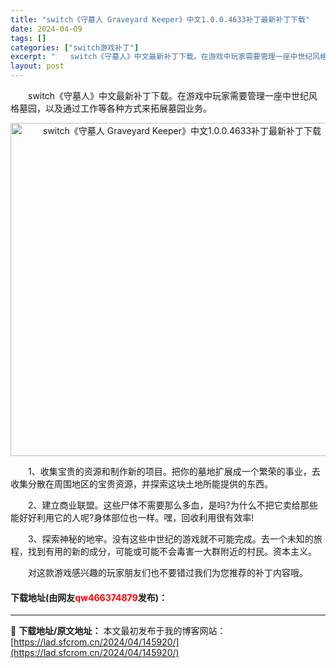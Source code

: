```yaml
---
title: "switch《守墓人 Graveyard Keeper》中文1.0.0.4633补丁最新补丁下载"
date: 2024-04-09
tags: []
categories: ["switch游戏补丁"]
excerpt: "　　switch《守墓人》中文最新补丁下载。在游戏中玩家需要管理一座中世纪风格墓园，以及通过工作等各种方式来拓展墓园业务。 　　1、收集宝贵的资源和制作新的项目。把你的墓地扩展成一个繁荣的事业，去收集分散在周围地区的宝贵资源，并探索这块土地所能提供的东西。 　　2、建立商业联盟。这些尸体不需要那么多&hellip;"
layout: post
---
```


 <p>　　switch《守墓人》中文最新补丁下载。在游戏中玩家需要管理一座中世纪风格墓园，以及通过工作等各种方式来拓展墓园业务。</p> <p align="center"><img align="" border="0" src="https://lad.sfcrom.cn/wp-content/uploads/2024/04/20240409_6615353a9d015.webp" width="533" alt="switch《守墓人 Graveyard Keeper》中文1.0.0.4633补丁最新补丁下载" /></p> <p>　　1、收集宝贵的资源和制作新的项目。把你的墓地扩展成一个繁荣的事业，去收集分散在周围地区的宝贵资源，并探索这块土地所能提供的东西。</p> <p>　　2、建立商业联盟。这些尸体不需要那么多血，是吗?为什么不把它卖给那些能好好利用它的人呢?身体部位也一样。嘿，回收利用很有效率!</p> <p>　　3、探索神秘的地牢。没有这些中世纪的游戏就不可能完成。去一个未知的旅程，找到有用的新的成分，可能或可能不会毒害一大群附近的村民。资本主义。</p> <p>　　对这款游戏感兴趣的玩家朋友们也不要错过我们为您推荐的补丁内容哦。</p> <p><h4>下载地址(由网友<font color="red">qw466374879</font>发布)：</h4></p> 

---
📖 **下载地址/原文地址：** 本文最初发布于我的博客网站：[https://lad.sfcrom.cn/2024/04/145920/](https://lad.sfcrom.cn/2024/04/145920/)
